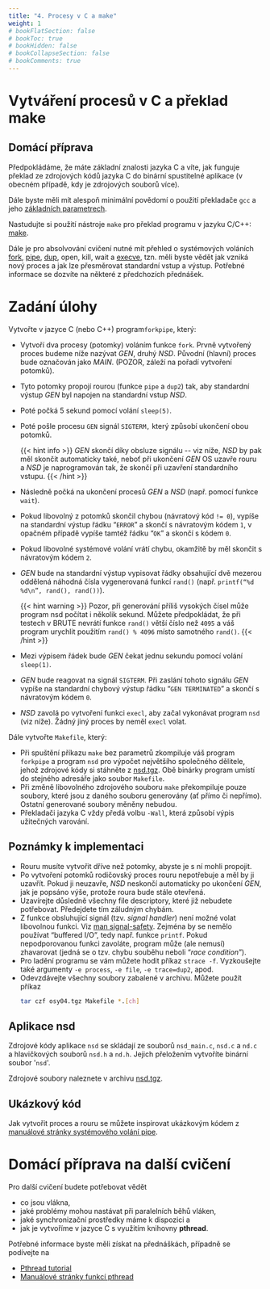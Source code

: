 ```yaml
---
title: "4. Procesy v C a make"
weight: 1
# bookFlatSection: false
# bookToc: true
# bookHidden: false
# bookCollapseSection: false
# bookComments: true
---
```


# Vytváření procesů v C a překlad make
## Domácí příprava
Předpokládáme, že máte základní znalosti jazyka C a víte, jak funguje překlad
ze zdrojových kódů jazyka C do binární spustitelné aplikace (v obecném případě,
kdy je zdrojových souborů více).

Dále byste měli mít alespoň minimální povědomí o použití překladače `gcc` a
jeho [základních parametrech](gcc).

Nastudujte si použití nástroje `make` pro překlad programu v jazyku C/C++:
[make](make).

Dále je pro absolvování cvičení nutné mít přehled o systémových voláních
[fork][], [pipe][], [dup][], open, kill, wait a [execve][], tzn. měli byste
vědět jak vzniká nový proces a jak lze přesměrovat standardní vstup a výstup.
Potřebné informace se dozvíte na některé z předchozích přednášek.

[fork]: http://man7.org/linux/man-pages/man2/fork.2.html
[pipe]: http://man7.org/linux/man-pages/man2/pipe.2.html
[dup]: http://man7.org/linux/man-pages/man2/dup.2.html
[execve]: http://man7.org/linux/man-pages/man2/execve.2.html

# Zadání úlohy
Vytvořte v jazyce C (nebo C++) program`forkpipe`, který:
- Vytvoří dva procesy (potomky) voláním funkce `fork`. Prvně vytvořený proces
  budeme níže nazývat *GEN*, druhý *NSD*. Původní (hlavní) proces bude
  označován jako *MAIN*. (POZOR, záleží na pořadí vytvoření potomků).
- Tyto potomky propojí rourou (funkce `pipe` a `dup2`) tak, aby standardní
  výstup *GEN* byl napojen na standardní vstup *NSD*.
- Poté počká 5 sekund pomocí volání `sleep(5)`.
- Poté pošle procesu `GEN` signál `SIGTERM,` který způsobí ukončení obou
  potomků.

  {{< hint info >}}
  *GEN* skončí díky obsluze signálu -- viz níže, *NSD* by pak měl skončit
  automaticky také, neboť při ukončení *GEN* OS uzavře rouru a *NSD* je
  naprogramován tak, že skončí při uzavření standardního vstupu.
  {{< /hint >}}
- Následně počká na ukončení procesů *GEN* a *NSD* (např. pomocí funkce
  `wait`).
- Pokud libovolný z potomků skončil chybou (návratový kód `!= 0`), vypíše na
  standardní výstup řádku “`ERROR`” a skončí s návratovým kódem `1`, v opačném
  případě vypíše tamtéž řádku “`OK`” a skončí s kódem `0`.
- Pokud libovolné systémové volání vrátí chybu, okamžitě by měl skončit s
  návratovým kódem `2`.
- *GEN* bude na standardní výstup vypisovat řádky obsahující dvě mezerou
  oddělená náhodná čísla vygenerovaná funkcí `rand()` (např. `printf(“%d %d\n”,
  rand(), rand())`).

  {{< hint warning >}}
  Pozor, při generování příliš vysokých čísel může program nsd počítat i
  několik sekund. Můžete předpokládat, že při testech v BRUTE nevrátí funkce
  `rand()` větší číslo než `4095` a váš program urychlit použitím `rand() %
  4096` místo samotného `rand()`.
  {{< /hint >}}
- Mezi výpisem řádek bude *GEN* čekat jednu sekundu pomocí volání `sleep(1)`.
- *GEN* bude reagovat na signál `SIGTERM`. Při zaslání tohoto signálu *GEN*
  vypíše na standardní chybový výstup řádku “`GEN TERMINATED`” a skončí s
  návratovým kódem `0`.
- *NSD* zavolá po vytvoření funkci `execl`, aby začal vykonávat program `nsd`
  (viz níže). Žádný jiný proces by neměl `execl` volat.

Dále vytvořte `Makefile`, který:

- Při spuštění příkazu `make` bez parametrů zkompiluje váš program `forkpipe` a
  program `nsd` pro výpočet největšího společného dělitele, jehož zdrojové kódy
  si stáhněte z [nsd.tgz][nsd]. Obě binárky program umístí do stejného adresáře
  jako soubor `Makefile`.
- Při změně libovolného zdrojového souboru `make` překompiluje pouze soubory,
  které jsou z daného souboru generovány (ať přímo či nepřímo). Ostatní
  generované soubory měněny nebudou.
- Překladači jazyka C vždy předá volbu `-Wall`, která způsobí výpis užitečných
  varování.

## Poznámky k implementaci
- Rouru musíte vytvořit dříve než potomky, abyste je s ní mohli propojit.
- Po vytvoření potomků rodičovský proces rouru nepotřebuje a měl by ji uzavřít.
  Pokud ji neuzavře, *NSD* neskončí automaticky po ukončení *GEN*, jak je
  popsáno výše, protože roura bude stále otevřená.
- Uzavírejte důsledně všechny file descriptory, které již nebudete potřebovat.
  Předejdete tím záludným chybám.
- Z funkce obsluhující signál (tzv. *signal handler*) není možné volat
  libovolnou funkci. Viz [man signal-safety][]. Zejména by se nemělo používat
  “buffered I/O”, tedy např. funkce `printf`. Pokud nepodporovanou funkci
  zavoláte, program může (ale nemusí) zhavarovat (jedná se o tzv. chybu souběhu
  neboli “*race condition*”).
- Pro ladění programu se vám můžete hodit příkaz `strace -f`. Vyzkoušejte také
  argumenty `-e process`, `-e file`, `-e trace=dup2`, apod.
- Odevzdávejte všechny soubory zabalené v archivu. Můžete použít příkaz
  ```bash
  tar czf osy04.tgz Makefile *.[ch]
  ```

[man signal-safety]: https://man7.org/linux/man-pages/man7/signal-safety.7.html

## Aplikace nsd
Zdrojové kódy aplikace `nsd` se skládají ze souborů `nsd_main.c`, `nsd.c` a
`nd.c` a hlavičkových souborů `nsd.h` a `nd.h`. Jejich přeložením vytvoříte
binární soubor '`nsd`'.

Zdrojové soubory naleznete v archivu [nsd.tgz][nsd].

[nsd]: misc/nsd.tgz

## Ukázkový kód
Jak vytvořit proces a rouru se můžete inspirovat ukázkovým kódem z [manuálové
stránky systémového volání pipe](http://man7.org/linux/man-pages/man2/pipe.2.html#EXAMPLE).

# Domácí příprava na další cvičení
Pro další cvičení budete potřebovat vědět
- co jsou vlákna,
- jaké problémy mohou nastávat při paralelních běhů vláken,
- jaké synchronizační prostředky máme k dispozici a
- jak je vytvoříme v jazyce C s využitím knihovny **pthread**.

Potřebné informace byste měli získat na přednáškách, případně se podívejte na
- [Pthread tutorial](https://www.cs.cmu.edu/afs/cs/academic/class/15492-f07/www/pthreads.html)
- [Manuálové stránky funkcí pthread](http://man7.org/linux/man-pages/man7/pthreads.7.html#SEE_ALSO)
